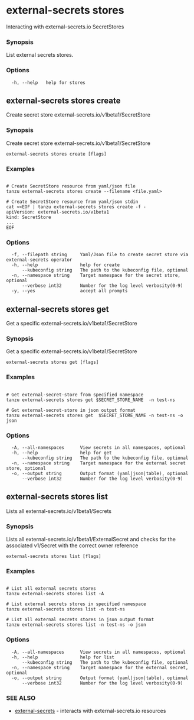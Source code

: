 # external-secrets stores

Interacting with external-secrets.io SecretStores

### Synopsis

List external secrets stores.

### Options

```console
  -h, --help   help for stores
```

## external-secrets stores create

Create secret store external-secrets.io/v1beta1/SecretStore

### Synopsis

Create secret store external-secrets.io/v1beta1/SecretStore

```
external-secrets stores create [flags]
```

### Examples

```

# Create SecretStore resource from yaml/json file
tanzu external-secrets stores create --filename <file.yaml>

# Create SecretStore resource from yaml/json stdin
cat <<EOF | tanzu external-secrets stores create -f -
apiVersion: external-secrets.io/v1beta1
kind: SecretStore
...
EOF

```

### Options

```
  -f, --filepath string     Yaml/Json file to create secret store via external-secrets operator
  -h, --help                help for create
      --kubeconfig string   The path to the kubeconfig file, optional
  -n, --namespace string    Target namespace for the secret store, optional
      --verbose int32       Number for the log level verbosity(0-9)
  -y, --yes                 accept all prompts
```

## external-secrets stores get

Get a  specific external-secrets.io/v1beta1/SecretStore

### Synopsis

Get a specific external-secrets.io/v1beta1/SecretStore

```
external-secrets stores get [flags]
```

### Examples

```

# Get external-secret-store from specified namespace
tanzu external-secrets stores get $SECRET_STORE_NAME  -n test-ns

# Get external-secret-store in json output format
tanzu external-secrets stores get  $SECRET_STORE_NAME -n test-ns -o json
```

### Options

```
  -A, --all-namespaces      View secrets in all namespaces, optional
  -h, --help                help for get
      --kubeconfig string   The path to the kubeconfig file, optional
  -n, --namespace string    Target namespace for the external secret store, optional
  -o, --output string       Output format (yaml|json|table), optional
      --verbose int32       Number for the log level verbosity(0-9)
```

## external-secrets stores list

Lists all external-secrets.io/v1beta1/Secrets

### Synopsis

Lists all external-secrets.io/v1beta1/ExternalSecret and checks for the associated v1/Secret with the correct owner reference

```
external-secrets stores list [flags]
```

### Examples

```

# List all external secrets stores
tanzu external-secrets stores list -A

# List external secrets stores in specified namespace
tanzu external-secrets stores list -n test-ns

# List all external secrets stores in json output format
tanzu external-secrets stores list -n test-ns -o json
```

### Options

```
  -A, --all-namespaces      View secrets in all namespaces, optional
  -h, --help                help for list
      --kubeconfig string   The path to the kubeconfig file, optional
  -n, --namespace string    Target namespace for the external secret, optional
  -o, --output string       Output format (yaml|json|table), optional
      --verbose int32       Number for the log level verbosity(0-9)
```

### SEE ALSO

* [external-secrets](external-secrets.md)	 - interacts with external-secrets.io resources
